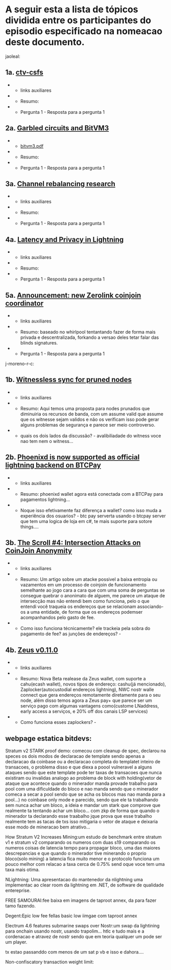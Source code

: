 # A seguir esta a lista de tópicos dividida entre os participantes do episodio especificado na nomeacao deste documento.

jaoleal:

## 1a. [ctv-csfs](https://ctv-csfs.com/)
* - links auxiliares
* - Resumo:
* - Pergunta 1 - Resposta para a pergunta 1

## 2a. [Garbled circuits and BitVM3](https://delvingbitcoin.org/t/garbled-circuits-and-bitvm3/1773)
* - [bitvm3.pdf](https://bitvm.org/bitvm3.pdf)
* - Resumo:
* - Pergunta 1 - Resposta para a pergunta 1

## 3a. [Channel rebalancing research](https://delvingbitcoin.org/t/research-update-a-geometric-approach-for-optimal-channel-rebalancing/1768)
* - links auxiliares
* - Resumo:
* - Pergunta 1 - Resposta para a pergunta 1

## 4a. [Latency and Privacy in Lightning](https://delvingbitcoin.org/t/latency-and-privacy-in-lightning/1723)
* - links auxiliares
* - Resumo:
* - Pergunta 1 - Resposta para a pergunta 1

## 5a. [Announcement: new Zerolink coinjoin coordinator](https://ashigaru.rs/news/announcement-whirlpool/)
* - links auxiliares
* - Resumo: baseado no whirlpool tentantando fazer de forma mais privada e descentralizada, forkando a versao deles tetar falar das blinds signatures.
* - Pergunta 1 - Resposta para a pergunta 1

j-moreno-r-c:

## 1b. [Witnessless sync for pruned nodes](https://delvingbitcoin.org/t/witnessless-sync-for-pruned-nodes/1742/1)
* - links auxiliares
* - Resumo: Aqui temos uma proposta para nodes prunados que diminuiria os recursos de banda, com um assume valid que assume que os witnesse sejam validos e não os verificam isso pode gerar alguns problemas de segurança e parece ser meio controverso.
* - quais os dois lados da discussão? - avalibiliadade do witness voce nao tem nem o witness...  

## 2b. [Phoenixd is now supported as official lightning backend on BTCPay](https://x.com/PhoenixWallet/status/1932132318514184481)
* - links auxiliares
* - Resumo: phoenixd wallet agora está conectada com a BTCPay para pagamentos lightning...
* - Noque isso efetivamente faz diferença a wallet? como isso muda a experiência dos osuarios? - btc pay serverta usando o btcpay server que tem uma logica de loja em c#, te mais suporte para sotore things....

## 3b. [The Scroll #4: Intersection Attacks on CoinJoin Anonymity](https://spiralbtc.substack.com/p/the/-scroll-4-intersection-attacks)
* - links auxiliares
* - Resumo: Um artigo sobre um atacke possivel a baixa entropia ou vazamentos em um processo de coinjoin de funcionamento semelhante ao jogo cara a cara que com uma soma de perguntas se consegue quebrar o anonimato de alguem, me parece um ataque de intersecção mas não entendi bem como funciona, pelo o que entendi você traqueia os endereços que se relacionam associando-os a uma entidade, de forma que os endereços podemser acompanhandos pelo gasto de fee.
* - Como isso funciona técnicamente? ele trackeia pela sobra do pagamento de fee? as junções de endereços? - 

## 4b. [Zeus v0.11.0](https://blog.zeusln.com/new-release-zeus-v0-11-0/)
* - links auxiliares
* - Resumo: Nova Beta realease da Zeus wallet, com suporte a cahu(ecash wallet), novos tipos de endereço: cashu(já mencionado), Zaplocker(autocustodial endereços lightning), NWC nostr walle connect que gera endereços remotamente diretamente para o seu node, além disso temos agora a Zeus pay+ que parece ser um serviço pago com algumas vantagens como(custome LNaddress, early access a serviços, e 20% off dos canais LSP services)
* - Como funciona esses zaplockers? - 



## webpage estatica bitdevs:
Stratum v2 STARK proof demo: comecou com cleanup de spec, declarou na speces os dois modos de declaracao de template sendo apenas a declaracao da coinbase ou a declaracao completa do templatet inteiro de transacoes, o problema disso e que diexa a poool vulneravel a alguns ataques sendo que este template pode ter taxas de transacoes que nunca existiram ou invalidas analogo ao problema de block with holding(vetor de ataque que acontece quando o minerador manda provade trabalho para pool com uma dificuldade do bloco e nao manda sendo que o minerador comeca a secar a pool sendo que se acha os blocos mas nao manda para a pool...) no coinbase only mode e parecido, sendo que ele ta trabalhando sem nunca achar um bloco, a ideia e mandar um stark que comprove que realmente ta tentando achar um bloco... com zkp de forma que  quando o minerador ta declarando esse traabalho jque prova que esse trabalho realmente tem as tacas de txs  isso mitigaria o vetor de ataque e deixaria esse modo de mineracao bem atrativo...


How Stratum V2 Increases Mining:um estudo de benchmark entre stratum v1 e stratum v2 comparando os numeros com duas s19 comparando os numeros coisas de latencia tempo para propagar bloco, uma das maiores descrepancias e que quando o minerador tive minerando o proprio bloco(solo mining) a latencia fica muito menor e o protocolo funciona um pouco melhor com relacao a taxa cerca de 0.75% send oque voce tem uma taxa mais otima. 

NLightning: Uma apresentacao do mantenedor da nlightning uma implementac ao clear room da lightning em .NET, de software de qualidade entereprise.


FREE SAMOURAI:fee baixa em imagens de taproot annex, da para fazer tamo fazendo.



Degent:Epic low fee fellas basic low iimgae com taproot annex


Electrum 4.6 features submarine swaps over Nostr:um swap da lightining para onchain usando nostr, usando trapolim...  htlc e tudo mais e a cordenacao e atravez de nostr sendo que em teoria qualquer um pode ser um player.



tx estao passanddo com menos de um sat p vb e isso e dahora....



Non-confiscatory transaction weight limit:


 